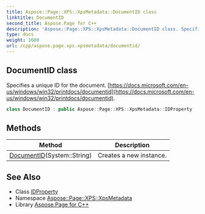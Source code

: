```yaml
---
title: Aspose::Page::XPS::XpsMetadata::DocumentID class
linktitle: DocumentID
second_title: Aspose.Page for C++
description: 'Aspose::Page::XPS::XpsMetadata::DocumentID class. Specifies a unique ID for the document.  in C++.'
type: docs
weight: 1600
url: /cpp/aspose.page.xps.xpsmetadata/documentid/
---
```

## DocumentID class


Specifies a unique ID for the document. [https://docs.microsoft.com/en-us/windows/win32/printdocs/documentid](https://docs.microsoft.com/en-us/windows/win32/printdocs/documentid).

```cpp
class DocumentID : public Aspose::Page::XPS::XpsMetadata::IDProperty
```

## Methods

| Method | Description |
| --- | --- |
| [DocumentID](./documentid/)(System::String) | Creates a new instance. |
## See Also

* Class [IDProperty](../idproperty/)
* Namespace [Aspose::Page::XPS::XpsMetadata](../)
* Library [Aspose.Page for C++](../../)
